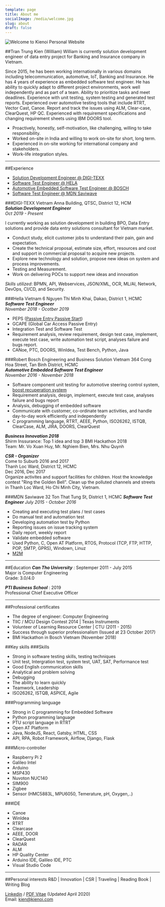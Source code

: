 ```yaml
---
template: page
title: About me
socialImage: /media/welcome.jpg
slug: about
draft: false
---
```

![Welcome to Kienoi Personal Website](/media/hello-kienoi.png)

##Tran Trung Kien (William)
William is currently solution development engineer of data entry project for Banking and Insurance company in Vietnam.

Since 2015, he has been working internationally in various domains including telecommunication, automotive, IoT, Banking and Insurance. He has 4 years of experience as embedded software test engineer. He has ability to quickly adapt to different project environments, work well independently and as part of a team. Ability to prioritize tasks and meet deadlines. Experience with unit testing, system testing and generated test reports. Experienced over automotive testing tools that include RTRT, Vector Cast, Canoe. Report and track the issues using ALM, Clear-case, ClearQuest, HP QC. Experienced with requirement specifications and changing requirement sheets using IBM DOORS tool.

* Proactively, honestly, self-motivation, like challenging, willing to take responsibility.
* Worked on-site in India and willing to work on-site for short, long term.
* Experienced in on-site working for international company and stakeholders.
* Work-life integration styles.

---

##Experience
- [Solution Development Engineer @ DIGI-TEXX](#digi-texx-vietnam)
- [Software Test Engineer @ HELA](#hella-vietnam)
- [Automotive Embedded Software Test Engineer @ BOSCH](#robert-bosch-engineering-and-business-solution-vietnam)
- [Software Test Engineer @ MDN Saviwave](#mdn-saviwave)

###DIGI-TEXX Vietnam
Anna Building, QTSC, District 12, HCM\
***Solution Development Engineer***\
*Oct 2019 - Present*

I currently working as solution development in building BPO, Data Entry solutions and provide data entry solutions consultant for Vietnam market.

- Conduct study, elicit customer jobs to understand their pain, gain and expectation.
- Create the technical proposal, estimate size, effort, resources and cost and support in commercial proposal to acquire new projects.
- Explore new technology and solution, propose new ideas on system and process improvements.
- Testing and Measurement.
- Work on delivering POCs to support new ideas and innovation

*Skills utilized*: BPMN, API, Webservices, JSON/XML, OCR, ML/AI, Network, DevOps, CI/CD, and Security.


###Hella Vietnam
6 Nguyen Thi Minh Khai, Dakao, District 1, HCMC\
***Software Test Engineer***\
*November 2018 - Ocotber 2019*

- PEPS ([Passive Entry Passive Start](/posts/Passive-Entry-Passive-Start-PEPS))
- GCAPE (Global Car Access Passive Entry)
- Integration Test and Software Test
- Requirement analysis, review requirement, design test case, implement, execute test case, write automation test script, analyses failure and bugs report.
- CANoe, PTC, DOORS, WinIdea, Test Bench, Python, Java

###Robert Bosch Engineering and Business Solution Vietnam
364 Cong Hoa Street, Tan Binh District, HCMC\
***Automotive Embedded Software Test Engineer***\
*November 2016 - November 2018*

- Software component unit testing for automotive steering control system, [boost recuperation system](posts/BRS-Boost-Recuperation-System)
- Requirement analysis, design, implement, execute test case, analyses failure and bugs report
- Analysis, debugging of embedded software
- Communicate with customer, co-ordinate team activities, and handle day-to-day work efficiently and independently
- C programming language, RTRT, AEEE, Python, ISO26262, ISTQB, ClearCase, ALM, JIRA, DOORS, ClearQuest

***Business Innovation 2018***\
Shirm Inssurance: Top 1 idea and top 3 BMI Hackathon 2018\
Team: Mr. Vo Xuan Huy, Mr. Nghiem Bien, Mrs. Nhu Quynh

***CSR - Organizer***\
Come to Suburb 2016 and 2017\
Thanh Loc Ward, District 12, HCMC\
Dec 2016, Dec 2017\
Organize activites and support facilities for children. Host the knowledge contest "Ring the Golden Bell". Clean up the polluted channels and streets in Thanh Loc Ward, Ho Chi Minh City, Vietnam.

###MDN Saviwave
32 Ton That Tung St, District 1, HCMC
***Software Test Engineer***
*July 2015 - October 2016*

+ Creating and executing test plans / test cases
+ Do manual test and automation test
+ Developing automation test by Python
+ Reporting issues on issue tracking system
+ Daily report, weekly report
+ Validate embedded software
+ Used Python, C, Open AT Platform, RTOS, Protocol (TCP, FTP, HTTP, POP, SMTP, GPRS), Windown, Linuz
+ [M2M](/posts/M2M-Machine-to-machine)

---

##Education
***Can Tho University*** : Septemper 2011 - July 2015\
Major is Computer Engineering\
Grade: 3.0/4.0

***PTI Business School*** : 2019\
Professional Chief Executive Officer

---

##Professional certificates
* The degree of engineer: Computer Engineering
* TIIC / MCU Design Contest 2014 | Texas Instruments
* Volunteer of Learning Resource Center | CTU (2011 - 2015)
* Success through superior professionalism (Issued at 23 October 2017)
* BMI Hackathon in Bosch Vietnam (November 2018)

##Key skills
###Skills
+ Strong in software testing skills, testing techniques
+ Unit test, Intergration test, system test, UAT, SAT, Performance test
+ Good English communication skills
+ Analytical and problem solving
+ Debugging
+ The ability to learn quickly
+ Teamwork, Leadership
+ ISO26262, ISTQB, ASPICE, Agile

###Programming language
+ Strong in C programming for Embedded Software
+ Python programming language
+ PTU script language in RTRT
+ Open AT Platform
+ Java, NodeJS, React, Gatsby, HTML, CSS
+ API, RPA, Robot Framework, Airflow, Django, Flask

###Micro-controller
+ Raspberry Pi 2
+ Galileo Intel
+ Arduino
+ MSP430
+ Nuvoton NUC140
+ SIM900
+ Zigbee
+ Sensor (HMC5883L, MPU6050, Temerature, pH, Oxygen,..)
  
###IDE
- Canoe
- WinIdea
- RTRT
- Clearcase
- AEEE, DOOR
- ClearQuest
- RADAR
- ALM
- HP Quality Center
- Arduino IDE, Galileo IDE, PTC
- Visual Studio Code

---

##Personal interests
R&D | Innovation | CSR | Traveling | Reading Book | Writing Blog

[Linkedin](https://www.linkedin.com/in/kienoiinc/) /
[PDF Vitae](/docs/cv.pdf) (Updated April 2020)\
Email: [kien@kienoi.com](mailto:kien@kienoi.com)



